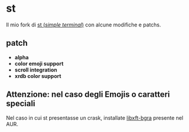 # st
Il mio fork di <a href="https://st.suckless.org">st (*simple terminal*)</a> con alcune modifiche e patchs.
<img href="https://raw.githubusercontent.com/NF02/st/master/screenshot.png">
## patch
- **alpha**
- **color emoji support**
- **scroll integration**
- **xrdb color support**
## Attenzione: nel caso degli Emojis o caratteri speciali
Nel caso in cui st presentasse un crask, installate <a href="https://aur.archlinux.org/packages/libxft-bgra/">libxft-bgra</a> presente nel AUR.
